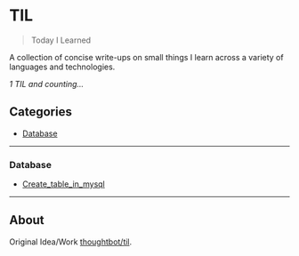 # TIL

> Today I Learned

A collection of concise write-ups on small things I learn across a variety of 
languages and technologies.

_1 TIL and counting..._

## Categories
* [Database](#Database)

---

### Database

- [Create_table_in_mysql](Database/Create_table_in_mysql.md)

---


## About

Original Idea/Work [thoughtbot/til](https://github.com/thoughtbot/til).
